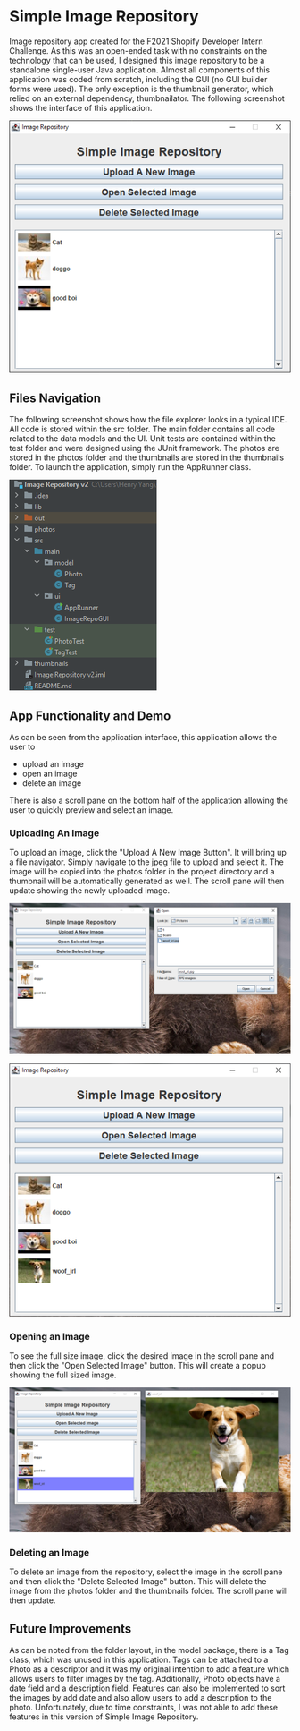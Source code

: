 # Simple Image Repository
Image repository app created for the F2021 Shopify Developer Intern Challenge. As this was an open-ended task with no constraints on the technology that can be used, I designed this image repository to be a standalone single-user Java application. Almost all components of this application was coded from scratch, including the GUI (no GUI builder forms were used). The only exception is the thumbnail generator, which relied on an external dependency, thumbnailator. The following screenshot shows the interface of this application.

![](https://github.com/k65yang/SimpleImageRepository/blob/main/App_Interface.png)

## Files Navigation
The following screenshot shows how the file explorer looks in a typical IDE. All code is stored within the src folder. The main folder contains all code related to the data models and the UI. Unit tests are contained within the test folder and were designed using the JUnit framework. The photos are stored in the photos folder and the thumbnails are stored in the thumbnails folder. To launch the application, simply run the AppRunner class.

![](https://github.com/k65yang/SimpleImageRepository/blob/main/App_FolderLayout.PNG)

## App Functionality and Demo
As can be seen from the application interface, this application allows the user to 
- upload an image
- open an image
- delete an image

There is also a scroll pane on the bottom half of the application allowing the user to quickly preview and select an image. 

### Uploading An Image
To upload an image, click the "Upload A New Image Button". It will bring up a file navigator. Simply navigate to the jpeg file to upload and select it. The image will be copied into the photos folder in the project directory and a thumbnail will be automatically generated as well. The scroll pane will then update showing the newly uploaded image.

![](https://github.com/k65yang/SimpleImageRepository/blob/main/App_SelectImage2.PNG)

![](https://github.com/k65yang/SimpleImageRepository/blob/main/App_ImageAdded.png)

### Opening an Image
To see the full size image, click the desired image in the scroll pane and then click the "Open Selected Image" button. This will create a popup showing the full sized image.

![](https://github.com/k65yang/SimpleImageRepository/blob/main/App_ImageOpened.PNG)

### Deleting an Image
To delete an image from the repository, select the image in the scroll pane and then click the "Delete Selected Image" button. This will delete the image from the photos folder and the thumbnails folder. The scroll pane will then update. 

## Future Improvements
As can be noted from the folder layout, in the model package, there is a Tag class, which was unused in this application. Tags can be attached to a Photo as a descriptor and it was my original intention to add a feature which allows users to filter images by the tag. Additionally, Photo objects have a date field and a description field. Features can also be implemented to sort the images by add date and also allow users to add a description to the photo. Unfortunately, due to time constraints, I was not able to add these features in this version of Simple Image Repository.
